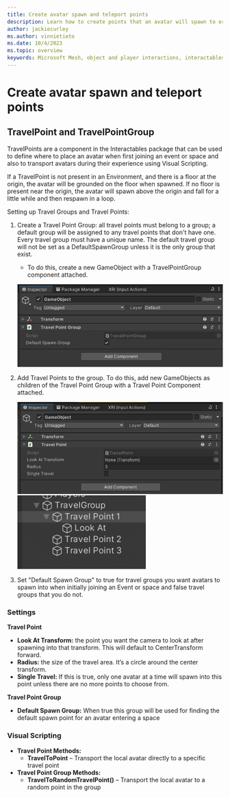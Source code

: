 ```yaml
---
title: Create avatar spawn and teleport points
description: Learn how to create points that an avatar will spawn to or travel to when using teleportation.
author: jackiecurley
ms.author: vinnietieto
ms.date: 10/4/2023
ms.topic: overview
keywords: Microsoft Mesh, object and player interactions, interactables, avatars, anchors, tethers, triggers, trigger volumes, grab, hold, throw, teleport, spawn
---
```


# Create avatar spawn and teleport points

## TravelPoint and TravelPointGroup

TravelPoints are a component in the Interactables package that can be used to define where to place an avatar when first joining an event or space and also to transport avatars during their experience using Visual Scripting.

If a TravelPoint is not present in an Environment, and there is a floor at the origin, the avatar will be grounded on the floor when spawned.  If no floor is present near the origin, the avatar will spawn above the origin and fall for a little while and then respawn in a loop.

Setting up Travel Groups and Travel Points:

1. Create a Travel Point Group: all travel points must belong to a group; a default group will be assigned to any travel points that don't have one. Every travel group must have a unique name. The default travel group will not be set as a DefaultSpawnGroup unless it is the only group that exist.
    - To do this, create a new GameObject with a TravelPointGroup component attached.

    ![Travel Point Group](../../../media/mesh-scripting/object-player-interactions/Picture5.png)

2. Add Travel Points to the group. To do this, add new GameObjects as children of the Travel Point Group with a Travel Point Component attached.

    ![Travel Point Component attached](../../../media/mesh-scripting/object-player-interactions/Picture6.png)
    ![Travel Point](../../../media/mesh-scripting/object-player-interactions/Picture7.png)
    
3. Set "Default Spawn Group" to true for travel groups you want avatars to spawn into when initially joining an Event or space and false travel groups that you do not.  

### Settings

**Travel Point**
- **Look At Transform:** the point you want the camera to look at after spawning into that transform. This will default to CenterTransform forward.  
- **Radius:** the size of the travel area. It’s a circle around the center transform.  
- **Single Travel:** If this is true, only one avatar at a time will spawn into this point unless there are no more points to choose from.

**Travel Point Group**
- **Default Spawn Group:** When true this group will be used for finding the default spawn point for an avatar entering a space

### Visual Scripting

- **Travel Point Methods:**
    - **TravelToPoint** – Transport the local avatar directly to a specific travel point
- **Travel Point Group Methods:**
    - **TravelToRandomTravelPoint()** – Transport the local avatar to a random point in the group